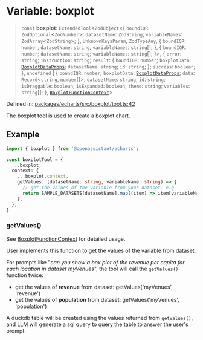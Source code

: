 # Variable: boxplot

> `const` **boxplot**: `ExtendedTool`\<`ZodObject`\<\{ `boundIQR`: `ZodOptional`\<`ZodNumber`\>; `datasetName`: `ZodString`; `variableNames`: `ZodArray`\<`ZodString`\>; \}, `UnknownKeysParam`, `ZodTypeAny`, \{ `boundIQR`: `number`; `datasetName`: `string`; `variableNames`: `string`[]; \}, \{ `boundIQR`: `number`; `datasetName`: `string`; `variableNames`: `string`[]; \}\>, \{ `error`: `string`; `instruction`: `string`; `result`: \{ `boundIQR`: `number`; `boxplotData`: [`BoxplotDataProps`](../type-aliases/BoxplotDataProps.md); `datasetName`: `string`; `id`: `string`; \}; `success`: `boolean`; \}, `undefined` \| \{ `boundIQR`: `number`; `boxplotData`: [`BoxplotDataProps`](../type-aliases/BoxplotDataProps.md); `data`: `Record`\<`string`, `number`[]\>; `datasetName`: `string`; `id`: `string`; `isDraggable`: `boolean`; `isExpanded`: `boolean`; `theme`: `string`; `variables`: `string`[]; \}, [`BoxplotFunctionContext`](../type-aliases/BoxplotFunctionContext.md)\>

Defined in: [packages/echarts/src/boxplot/tool.ts:42](https://github.com/GeoDaCenter/openassistant/blob/994a31d776db171047aa7cd650eb798b5317f644/packages/echarts/src/boxplot/tool.ts#L42)

The boxplot tool is used to create a boxplot chart.

## Example

```typescript
import { boxplot } from '@openassistant/echarts';

const boxplotTool = {
  ...boxplot,
  context: {
    ...boxplot.context,
    getValues: (datasetName: string, variableName: string) => {
      // get the values of the variable from your dataset, e.g.
      return SAMPLE_DATASETS[datasetName].map((item) => item[variableName]);
    },
  },
}
```

### getValues()

See [BoxplotFunctionContext](../type-aliases/BoxplotFunctionContext.md) for detailed usage.

User implements this function to get the values of the variable from dataset.

For prompts like "_can you show a box plot of the revenue per capita for each location in dataset myVenues_", the tool will
call the `getValues()` function twice:
- get the values of **revenue** from dataset: getValues('myVenues', 'revenue')
- get the values of **population** from dataset: getValues('myVenues', 'population')

A duckdb table will be created using the values returned from `getValues()`, and LLM will generate a sql query to query the table to answer the user's prompt.
